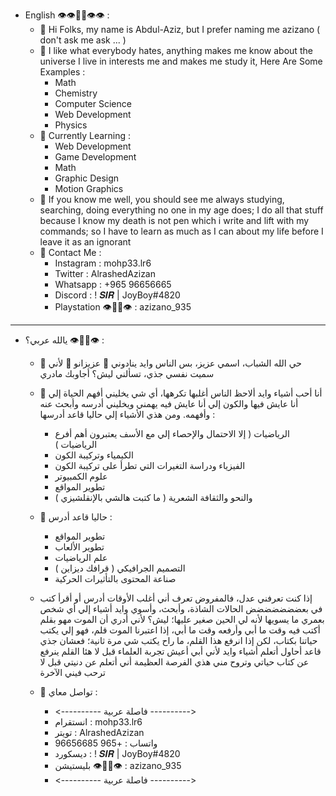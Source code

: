 - English 👁👁👃🏻👁👁 :
  - 🔭 Hi Folks, my name is Abdul-Aziz, but I prefer naming me azizano ( don't ask me ask ... )
  - 🌱 I like what everybody hates, anything makes me know about the universe I live in interests me and makes me study it, Here Are Some Examples :
      - Math 
      - Chemistry 
      - Computer Science 
      - Web Development 
      - Physics
  - 👯 Currently Learning : 
      - Web Development 
      - Game Development 
      - Math 
      - Graphic Design
      - Motion Graphics
  - 🤔 If you know me well, you should see me always studying, searching, doing everything no one in my age does; I do all that stuff because I know my death is not pen which i write and lift with my commands; so I have to learn as much as I can about my life before I leave it as an ignorant
  - 💬 Contact Me : 
      - Instagram          : mohp33.lr6 
      - Twitter            : AlrashedAzizan 
      - Whatsapp           : +965 96656665 
      - Discord            : ! 𝑺𝑰𝑹 | JoyBoy#4820 
      - Playstation 👁👃🏻👁 : azizano_935
---------------------------------
- يالله عربي؟ 👁👃🏻👁 :
  - 🔭 حي الله الشباب، اسمي عزيز، بس الناس وايد ينادوني 🌟 عزيزانو 🌟 لأني سميت نفسي جذي، تسألني ليش؟ أجاوبك مادري 
  - 🌱 أنا أحب أشياء وايد ألاحظ الناس أغلبها تكرهها، أي شي يخليني أفهم الحياة إلي أنا عايش فيها والكون إلي أنا عايش فيه يهمني ويخليني أدرسه وأبحث عنه وأفهمه. ومن هذي الأشياء إلي حاليا قاعد أدرسها :
    - الرياضيات ( إلا الاحتمال والإحصاء إلي مع الأسف يعتبرون أهم أفرع الرياضيات )
    - الكيمياء وتركيبة الكون 
    - الفيزياء ودراسة التغيرات التي تطرأ على تركيبة الكون 
    - علوم الكمبيوتر
    - تطوير المواقع
    - والنحو والثقافة الشعرية ( ما كتبت هالشي بالإنقلشيزي )
  - 👯 حاليا قاعد أدرس :
    - تطوير المواقع
    - تطوير الألعاب 
    - علم الرياضيات 
    - التصميم الجرافيكي ( قرافك ديزاين )
    - صناعة المحتوى بالتأثيرات الحركية

  - إذا كنت تعرفني عدل، فالمفروض تعرف أني أغلب الأوقات أدرس أو أقرأ كتب في بعضضضضضضض الحالات الشاذة، وأبحث، وأسوي وايد أشياء إلي أي شخص بعمري ما يسويها لأنه لي الحين صغير عليها؛ ليش؟ لأني أدري أن الموت مهو بقلم أكتب فيه وقت ما أبي وأرفعه وقت ما أبي، إذا اعتبرنا الموت قلم، فهو إلي يكتب حياتنا بكتاب، لكن إذا انرفع هذا القلم، ما راح يكتب شي مرة ثانية؛ فعشان جذي قاعد أحاول أتعلم أشياء وايد لأني أبي أعيش تجربة العلماء قبل لا هئا القلم ينرفع عن كتاب حياتي وتروح مني هذي الفرصة العظيمة أني أتعلم عن دنيتي قبل لا ترحب فيني الآخرة
  - 💬 تواصل معاي :
    - <---------- فاصلة عربية ---------->
    -  انستقرام         : mohp33.lr6
    -   تويتر           : AlrashedAzizan
    -   واتساب          : +965 96656685
    -   ديسكورد         : ! 𝑺𝑰𝑹 | JoyBoy#4820
    -   بليستيشن 👁👃🏻👁 : azizano_935
    - <---------- فاصلة عربية ---------->
